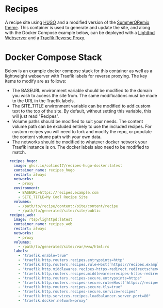 # Recipes
A recipe site using [HUGO](https://gohugo.io/) and a modified version of the [SummerQRemix theme](https://github.com/mipmip/summer-qremix). This container is used to generate and update the site, and along with the Docker Compose example below, can be deployed with a [Lighttpd Webserver](https://www.lighttpd.net) and a [Traefik Reverse Proxy](https://traefik.io/traefik/).

# Docker Compose Stack
Below is an example docker compose stack for this container as well as a lightweight webserver with Traefik labels for reverse proxying. The key items to modify are as follows:

- The BASEURL environment variable should be modified to the domain you wish to access the site from. The same modifications must be made to the URL in the Traefik labels.
- The SITE_TITLE environment variable can be modified to add custom text to the top of the site. By default, without setting this variable, this will just read "Recipes".
- Volume paths should be modified to suit your needs. The content volume path can be excluded entirely to use the included recipes. For custom recipes you will need to fork and modify the repo, or populate the content volume path with your own data.
- The networks should be modified to whatever docker network your Traefik instance is on. The docker labels also need to be modified to match.

```yaml
  recipes_hugo:
    image: ghcr.io/colino17/recipes-hugo-docker:latest
    container_name: recipes_hugo
    restart: always
    networks:
      - proxy
    environment:
      - BASEURL=https://recipes.example.com
      - SITE_TITLE=My Cool Recipe Site
    volumes:
      - /path/to/recipe/content:/site/content/recipe
      - /path/to/generated/site:/site/public
  recipes_web:
    image: rtsp/lighttpd:latest
    container_name: recipes_web
    restart: always
    networks:
      - proxy
    volumes:
      - /path/to/generated/site:/var/www/html:ro
    labels:
      - "traefik.enable=true"
      - "traefik.http.routers.recipes.entrypoints=http"
      - "traefik.http.routers.recipes.rule=Host(`https://recipes.example.com`)"
      - "traefik.http.middlewares.recipes-https-redirect.redirectscheme.scheme=https"
      - "traefik.http.routers.recipes.middlewares=recipes-https-redirect"
      - "traefik.http.routers.recipes-secure.entrypoints=https"
      - "traefik.http.routers.recipes-secure.rule=Host(`https://recipes.example.com`)"
      - "traefik.http.routers.recipes-secure.tls=true"
      - "traefik.http.routers.recipes-secure.service=recipes"
      - "traefik.http.services.recipes.loadbalancer.server.port=80"
      - "traefik.docker.network=proxy"
```

